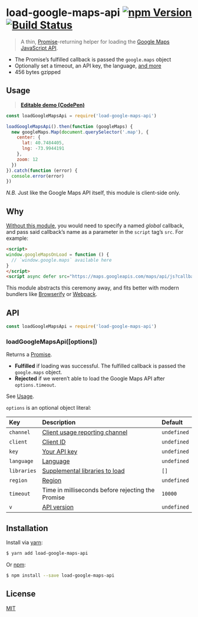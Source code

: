 # load-google-maps-api [![npm Version](http://img.shields.io/npm/v/load-google-maps-api.svg?style=flat)](https://www.npmjs.com/package/load-google-maps-api) [![Build Status](https://img.shields.io/travis/yuanqing/load-google-maps-api.svg?branch=master&style=flat)](https://travis-ci.org/yuanqing/load-google-maps-api)

> A thin, [Promise](https://developers.google.com/web/fundamentals/primers/promises)-returning helper for loading the [Google Maps JavaScript API](https://developers.google.com/maps/documentation/javascript/).

- The Promise&rsquo;s fulfilled callback is passed the `google.maps` object
- Optionally set a timeout, an API key, the language, [and more](#loadgooglemapsapioptions)
- 456 bytes gzipped

## Usage

> [**Editable demo (CodePen)**](https://codepen.io/lyuanqing/pen/YeYBrN)

```js
const loadGoogleMapsApi = require('load-google-maps-api')

loadGoogleMapsApi().then(function (googleMaps) {
  new googleMaps.Map(document.querySelector('.map'), {
    center: {
      lat: 40.7484405,
      lng: -73.9944191
    },
    zoom: 12
  })
}).catch(function (error) {
  console.error(error)
})
```

*N.B.* Just like the Google Maps API itself, this module is client-side only.

## Why

[Without this module](https://developers.google.com/maps/documentation/javascript/tutorial#Loading_the_Maps_API), you would need to specify a named *global* callback, and pass said callback&rsquo;s name as a parameter in the `script` tag&rsquo;s `src`. For example:

```html
<script>
window.googleMapsOnLoad = function () {
  // `window.google.maps` available here
}
</script>
<script async defer src="https://maps.googleapis.com/maps/api/js?callback=googleMapsOnLoad"></script>
```

This module abstracts this ceremony away, and fits better with modern bundlers like [Browserify](http://browserify.org/) or [Webpack](https://webpack.github.io/).

## API

```js
const loadGoogleMapsApi = require('load-google-maps-api')
```

### loadGoogleMapsApi([options])

Returns a [Promise](https://developer.mozilla.org/en-US/docs/Web/JavaScript/Reference/Global_Objects/Promise).

- **Fulfilled** if loading was successful. The fulfilled callback is passed the `google.maps` object.
- **Rejected** if we weren&rsquo;t able to load the Google Maps API after `options.timeout`.

See [Usage](#usage).

`options` is an optional object literal:

  Key | Description | Default
  :--|:--|:--
  `channel` | [Client usage reporting channel](https://developers.google.com/maps/premium/reports/usage-reports#channels) | `undefined`
  `client` | [Client ID](https://developers.google.com/maps/documentation/javascript/get-api-key#specifying-a-client-id-when-loading-the-api) | `undefined`
  `key` | [Your API key](https://developers.google.com/maps/documentation/javascript/get-api-key#step-2-add-the-api-key-to-your-application) | `undefined`
  `language` | [Language](https://developers.google.com/maps/documentation/javascript/localization#Language) | `undefined`
  `libraries` | [Supplemental libraries to load](https://developers.google.com/maps/documentation/javascript/libraries) | `[]`
  `region` | [Region](https://developers.google.com/maps/documentation/javascript/localization#Region) | `undefined`
  `timeout` | Time in milliseconds before rejecting the Promise | `10000`
  `v` | [API version](https://developers.google.com/maps/documentation/javascript/versions) | `undefined`

## Installation

Install via [yarn](https://yarnpkg.com):

```sh
$ yarn add load-google-maps-api
```

Or [npm](https://npmjs.com):

```sh
$ npm install --save load-google-maps-api
```

## License

[MIT](LICENSE.md)
